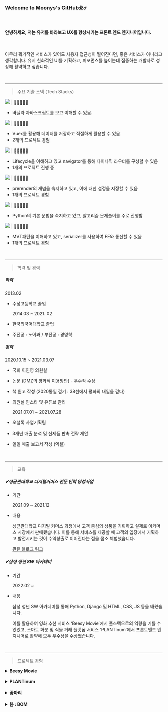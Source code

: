### Welcome to Moonys's GitHub⛹️‍♂️

<br>

#### 안녕하세요, 저는 유저를 바라보고 UX를 향상시키는 프론트 엔드 엔지니어입니다.

<br>

아무리 획기적인 서비스가 있어도 사용자 접근성이 떨어진다면, 좋은 서비스가 아니라고 생각합니다. 유저 친화적인 UI를 기획하고, 퍼포먼스를 높이는데 집중하는 개발자로 성장해 활약하고 싶습니다.

<br>

---

> 주요 기술 스택 (Tech Stacks)

<img src="https://img.shields.io/badge/Javascript-F7DF1E?style=flat-square&logo=JavaScript&logoColor=white"/> | 💛💛💛💛🤍

- 바닐라 자바스크립트를 보고 이해할 수 있음.

<img src="https://img.shields.io/badge/Vue.js-4FC08D?style=flat-square&logo=Vue.js&logoColor=white"/> | 💛💛💛💛🤍

- Vuex를 활용해 데이터를 저장하고 적절하게 활용할 수 있음
- 2개의 프로젝트 경험

<img src="https://img.shields.io/badge/React-61DAFB?style=flat-square&logo=React&logoColor=white"/> | 💛💛💛🤍🤍

- Lifecycle을 이해하고 있고 navigator를 통해 다이나믹 라우터를 구성할 수 있음
- 1개의 프로젝트 진행 중

<img src="https://img.shields.io/badge/Next.js-000000?style=flat-square&logo=Next.js&logoColor=white"/> | 💛💛💛🤍🤍

- prerender의 개념을 숙지하고 있고, 이에 대한 설정을 지정할 수 있음
- 1개의 프로젝트 경험

<img src="https://img.shields.io/badge/Python-3776AB?style=flat-square&logo=Python&logoColor=white"/> | 💛💛💛🤍🤍

- Python의 기본 문법을 숙지하고 있고, 알고리즘 문제풀이를 주로 진행함

<img src="https://img.shields.io/badge/Django-092E20?style=flat-square&logo=Django&logoColor=white"/> | 💛💛💛🤍🤍

- MVT패턴을 이해하고 있고, serializer를 사용하여 FE와 통신할 수 있음
- 1개의 프로젝트 경험

<br>

---

> 학력 및 경력

##### 학력

2013.02

- 수성고등학교 졸업

  2014.03 ~ 2021. 02

- 한국외국어대학교 졸업
- 주전공 : 노어과 / 부전공 : 경영학

##### 경력

2020.10.15 ~ 2021.03.07

- 국회 이인영 의원실
- 논문 (DMZ의 평화적 이용방안) - 우수작 수상
- 책 원고 작성 (2020통일 걷기 : 38선에서 평화의 내일을 걷다)
- 의원실 인스타 및 유튜브 관리

  2021.07.01 ~ 2021.07.28

- 오설록 사업기획팀
- 3개년 매출 분석 및 신제품 판촉 전략 제안
- 일일 매출 보고서 작성 (엑셀)

<br>

---

> 교육

##### ✔성균관대학교 디지털커머스 전문 인력 양성사업

- 기간

  2021.09 ~ 2021.12

- 내용

  성균관대학교 디지털 커머스 과정에서 고객 중심의 상품을 기획하고 실제로 이커머스 시장에서 판매했습니다. 이를 통해 서비스를 제공할 때 고객의 입장에서 기획하고 발전시키는 것이 수익창출로 이어진다는 점을 몸소 체험했습니다.

  [관련 블로그 링크](https://blog.naver.com/sj871225/222711726798)

##### ✔**삼성 청년** SW 아카데미

- 기간

  2022.02 ~

- 내용

  삼성 청년 SW 아카데미를 통해 Python, Django 및 HTML, CSS, JS 등을 배웠습니다.

  이를 활용하여 영화 추천 서비스 ‘Beesy Movie’에서 풀스택으로의 역량을 기를 수 있었고, 스마트 화분 및 식물 거래 플랫폼 서비스 ‘PLANTinum’에서 프론트엔드 엔지니어로 활약해 모두 우수상을 수상했습니다.

<br>

---

> 프로젝트 경험

<details>
<summary > <b>Beesy Movie</b> </summary>
<div markdown="1">

<br>

![logo](README.assets/BeesyMovie.png)

🕖 프로젝트 기간 : 2022.06 ~ 2022.06

🎨 프로젝트 현황 : 베타버전 개발 완료

🏆 수상 : SSAFY 관통 PJT 우수상 (2등)

<br>

비지무비는 바쁜 현대인을 위한 영화추천 서비스입니다.

Movie Lens에서 수집한 100만 개의 데이터와 TMDB API를 통해 유저에게 맞춤형 영화를 추천해줍니다.

YouTube API를 통해 추천받은 영화의 예고편을 보여주고, 버튼 클릭을 통해 리뷰 영상을 제공하여 영화를 끝까지 감상하기 바쁜 현대인에게 Movie Shorts 서비스를 제공합니다.

<br>

담당 직무 : Full Stack

참가인원 : 2명

기여도 : BE(30%) | FE(70%)

개발 환경 : Django , SQLite3 , Vue.js 2

<br>

구현 사항

- Movie Lens 데이터 파일 가공
  - xls파일을 json파일로 변환 및 DB 저장
- Movie Shorts 서비스
  - YouTube API 활용하고, 버튼을 통해 보여주는 값을 변환
- Django model 및 serializer 작성

<br>

운영

- Vue-meta를 활용하여 SEO 점수 개선
</div>
</details>

<br>

<details>
<summary > <b>PLANTinum</b> </summary>
<div markdown="1">
<br>

![logo](README.assets/logo.png)

🕖 프로젝트 기간 : 2022.08 ~ 2022.09

🎨 프로젝트 현황 : 베타버전 개발 완료

🏆 수상 : SSAFY 공통 PJT 우수상 (2등)

<br>

플랜티넘은 자동화 화분 디바이스 개발 및 식물거래 플랫폼 서비스입니다.

스마트 화분 ‘Supool’과 이를 관리할 수 있는 웹페이지를 제작했고,

식물 거래 플랫폼 ‘잎팔이＇서비스를 구현했습니다.

<br>

담당 직무 : Front-end

참가인원 : 5명

기여도 : BE(0%) | FE(50%)

개발 환경 : Vue.js 3 , Vuex, Bootstrap

<br>

구현 사항

- 메인페이지
  - 유저의 로그인 상태에 따라 보여주는 화면 전환
- 식물 거래 플랫폼 잎팔이 서비스 구현 담당
  - 식물 검색 및 지역 필터링 모듈화 작업
- 프로필 페이지
  - 주소 찾기 API를 활용해 유저 정보 수정 및 탭 이동으로 작성한 글 조회

운영

- 이미지 사이즈 , 자바스크립 코드 최적화를 통해 Performance 개선

기타

- [Git Branch Convention](PLANTinum/Git%20Branch%20Convention.md)
- [Git Commit Convention](PLANTinum/GIT%20Commit%20Convention.md)
- [JIRA Convention](PLANTinum/JIRA%20Convention.md)
- [Trouble shooting](PLANTinum/Trouble%20shooting.md)
- [🎬소개영상](https://youtu.be/2TLctjGatYQ)
- [🎞시연영상](https://youtu.be/C1uGjrZCowk)

</div>
</details>

<br>

<details>
<summary > <b>꽃마리</b> </summary>
<div markdown="1">
<br>

🕖 프로젝트 기간 : 2022.09 ~ 2022.10

🎨 프로젝트 현황 : 베타버전 개발 완료

🏆 수상 : SSAFY 특화 PJT 우수상 (2등)

<br>

꽃마리는 빅데이터 기반 꽃 추천 서비스입니다.

협업 필터링(Collaborative Filtering)과 하이브리드 필터링(Collaborative Filtering & Content Based Filtering)을 사용하여 꽃 이야기과 꽃을 추천해줍니다.

작성한 편지를 OCR로 텍스트를 인식하고 TF-IDF를 기반으로 알맞은 꽃을 추천해줍니다.

<br>

담당 직무 : Front-end

참가인원 : 6명

기여도 : BE(0%) | FE(33%)

개발 환경 : Next.js , Tailwind CSS , daisy UI

<br>

구현 사항

- 프로필 페이지
  - SPA 기반 게시글 및 컬렉션에 넣은 꽃을 조회
  - 팔로워와 팔로잉하는 사람들 전체 조회 및 검색
  - 회원정보 수정에서 사진등록 시 미리보기 제공, ID·생년월일·성별 등 유효성 검사 제공

운영

- Head 태그를 작성해 SEO 테스트 점수 100점 달성

기타

- [Notion](https://a303-princess.notion.site/a303-princess/97e776287f304c1f8492d1f622f448c7)
- [🎬소개영상](https://youtu.be/F-DhYVAxK2E)
</div>
</details>

<br>

<details>
<summary > <b>봄 : BOM</b> </summary>
<div markdown="1">
<br>

🕖 프로젝트 기간 : 2022.10 ~

🎨 프로젝트 현황 : 개발 진행 중

💎 삼성 SDI 기업연계 프로젝트

<br>

BOM은 입원실 통합 관리 시스템입니다.

<br>

담당 직무 : Front-end

</div>
</details>
